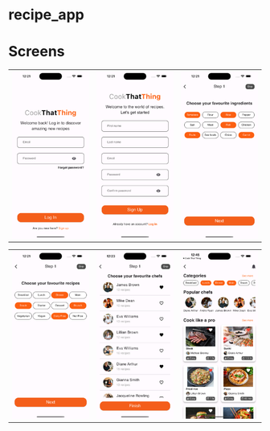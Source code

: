 # recipe_app

# Screens



|           |  | |
:-------------:|:-------------:| :-------------:|
|![](./screenshots/image1.png) | ![](./screenshots/image2.png)  |![](./screenshots/image3.png)  | 

|           |   |  |
:-------------:| :-------------:|:-------------:|
![](./screenshots/image4.png)  |![](./screenshots/image5.png) | ![](./screenshots/image6.png)  |

        
